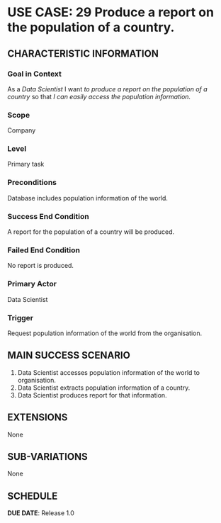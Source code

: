# USE CASE: 29 Produce a report on the population of a country.
## CHARACTERISTIC INFORMATION

### Goal in Context

As a *Data Scientist* I want *to produce a report on the population of a country* so that *I can easily access the population information.*

### Scope

Company

### Level

Primary task

### Preconditions

Database includes population information of the world.

### Success End Condition

A report for the population of a country will be produced.

### Failed End Condition

No report is produced.

### Primary Actor

Data Scientist

### Trigger

Request population information of the world from the organisation.

## MAIN SUCCESS SCENARIO

1. Data Scientist accesses population information of the world to organisation.
2. Data Scientist extracts population information of a country.
3. Data Scientist produces report for that information.

## EXTENSIONS

None

## SUB-VARIATIONS

None

## SCHEDULE

**DUE DATE**: Release 1.0